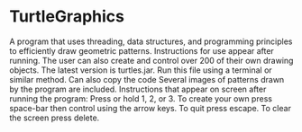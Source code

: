 # TurtleGraphics
A program that uses threading, data structures, and programming principles to efficiently draw geometric patterns. Instructions for use appear after running. The user can also create and control over 200 of their own drawing objects. The latest version is turtles.jar. Run this file using a terminal or similar method. Can also copy the code Several images of patterns drawn by the program are included. Instructions that appear on screen after running the program: Press or hold 1, 2, or 3. To create your own press space-bar then control using the arrow keys. To quit press escape. To clear the screen press delete.
